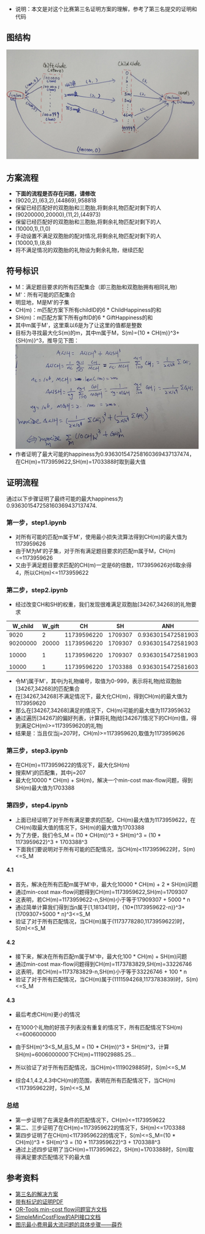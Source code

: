 - 说明：本文是对这个比赛第三名证明方案的理解，参考了第三名提交的证明和代码

## 图结构

![礼物配对问题的图结构](graph.jpg)

## 方案流程

- **下面的流程是否存在问题，请修改**
- (9020,2),(63,2),(44869),958818
- 保留已经匹配好的双胞胎和三胞胎,将剩余礼物匹配对剩下的人
- (90200000,20000),(11,2),(44973)
- 保留已经匹配好的双胞胎和三胞胎,将剩余礼物匹配对剩下的人
- (10000,1),(1,0)
- 手动设置不满足双胞胎的配对情况,将剩余礼物匹配对剩下的人
- (10000,1),(8,8)
- 将不满足情况的双胞胎的礼物设为剩余礼物，继续匹配

## 符号标识

- M：满足题目要求的所有匹配集合（即三胞胎和双胞胎拥有相同礼物）
- M'：所有可能的匹配集合
- 明显地，M是M'的子集
- CH(m)：m匹配方案下所有childID的6 * ChildHappiness的和
- SH(m)：m匹配方案下所有giftID的6 * GiftHappiness的和
- 其中m属于M'，这里乘以6是为了让这里的值都是整数
- 目标为寻找最大化S(m)的m，其中m属于M，S(m)={10 * CH(m)}^3+{SH(m)}^3，推导见下图：
![image](proof.png)
- 作者证明了最大可能的happiness为0.936301547258160369437137474，在CH(m)=1173959622,SH(m)=1703388时取到最大值


## 证明流程

通过以下步骤证明了最终可能的最大happiness为0.936301547258160369437137474.

### 第一步，step1.ipynb

- 对所有可能的匹配m属于M'，使用最小损失流算法得到CH(m)的最大值为1173959626
- 由于M为M'的子集，对于所有满足题目要求的匹配m属于M，CH(m)<=1173959626
- 又由于满足题目要求匹配的CH(m)一定是6的倍数，1173959626对6取余得4，所以CH(m)<=1173959622

### 第二步，step2.ipynb


- 经过改变CH和SH的权重，我们发现很难满足双胞胎[34267,34268]的礼物要求

|W_child|W_gift|CH|SH|ANH|len(twins_differ)|len(triplets_differ)|len(well_assigned)|sum(Gifts_left)|comment|
|-|-|-|-|-|-|-|-|-|-|
|9020|2|11739596220|1709307|0.9363015472581903|63|2|44869|958818||
|90200000|20000|11739596220|1709307|0.9363015472581903|11|2|44973|||
|10000|1|11739596220|1709307|0.9363015472581903|1|0|-|-|[34267,34268],[207,494]|
|10000|1|11739596220|1703388|0.9363015472581603|0|0|-|-||

- 令M'j属于M'，其中j为礼物编号，取值为0-999，表示将礼物j给双胞胎[34267,34268]的匹配集合
- 在[34267,34268]不满足情况下，最大化CH(m)，得到CH(m)的最大值为1173959620
- 那么在[34267,34268]满足的情况下，CH(m)可能的最大值为1173959632
- 通过遍历[34267]的偏好列表，计算将礼物j给[34267]情况下的CH(m)值，得到满足CH(m)>=1173959620的礼物j
- 结果是：当且仅当j=207时，CH(m)>=1173959620,取值为1173959626

### 第三步，step3.ipynb

- 在CH(m)=1173959622的情况下，最大化SH(m)
- 搜索M'j的匹配集，其中j=207
- 最大化10000 * CH(m) + SH(m)，解决一个min-cost max-flow问题，得到SH(m)最大值为1703388

### 第四步，step4.ipynb

- 上面已经证明了对于所有满足要求的匹配，CH(m)最大值为1173959622，在CH(m)取最大值的情况下，SH(m)的最大值为1703388
- 为了方便，我们令S_M = (10 * CH(m))^3 + SH(m)^3 = (10 * 1173959622)^3 + 1703388^3
- 下面我们要说明对于所有可能的匹配情况，当CH(m)<1173959622时，S(m)<=S_M

#### 4.1

- 首先，解决在所有匹配m属于M'中，最大化10000 * CH(m) + 2 * SH(m)问题
- 通过min-cost max-flow问题得到CH(m)=1173959622,SH(m)=1709307
- 这表明，若CH(m)=1173959622-n,SH(m)小于等于17909307 + 5000 * n
- 通过简单计算我们得到当n属于[1,181341]时，{10*(1173959622-n)}^3+(1709307+5000 * n)^3<=S_M
- 验证了对于所有匹配情况，当CH(m)属于(1173778280,1173959622)时，S(m)<=S_M

#### 4.2

- 接下来，解决在所有匹配m属于M'中，最大化100 * CH(m) + SH(m)问题
- 通过min-cost max-flow问题得到CH(m)=1173783829,SH(m)=33226746
- 这表明，若CH(m)=1173783829-n,SH(m)小于等于33226746 + 100 * n
- 验证了对于所有匹配情况，当CH(m)属于(1111594268,1173783839)时，S(m)<=S_M

#### 4.3

- 最后考虑CH(m)更小的情况
- 在1000个礼物的好孩子列表没有重复的情况下，所有匹配情况下SH(m)<=6006000000
- 由于SH(m)^3<S_M,且S_M = (10 * CH(m))^3 + SH(m)^3，计算SH(m)=6006000000下CH(m)=1119029885.25...
- 所以验证了对于所有匹配情况，当CH(m)<1119029885时，S(m)<=S_M

- 综合4.1,4.2,4.3中CH(m)的范围，表明在所有匹配情况下，当CH(m)<1173959622时，S(m)<=S_M

### 总结

- 第一步证明了在满足条件的匹配情况下，CH(m)<=1173959622
- 第二、三步证明了在CH(m)=1173959622的情况下，SH(m)<=1703388
- 第四步证明了在CH(m)<1173959622的情况下，S(m)<=S_M=(10 * CH(m))^3 + SH(m)^3 = (10 * 1173959622)^3 + 1703388^3
- 通过上述四步证明了当CH(m)=1173959622，SH(m)=1703388时，S(m)取得满足要求匹配情况下的最大值

## 参考资料

- [第三名的解决方案](https://www.kaggle.com/c/santa-gift-matching/discussion/47374)
- [带有标记的证明PDF](proof.pdf)
- [OR-Tools min-cost flow问题官方文档](https://developers.google.com/optimization/flow/mincostflow)
- [SimpleMinCostFlow的API接口文档](https://developers.google.com/optimization/reference/graph/min_cost_flow/SimpleMinCostFlow/)
- [图示最小费用最大流问题的具体步骤——薛乔](http://dec3.jlu.edu.cn/webcourse/t000048/yun/ch7_05.htm)
